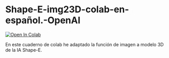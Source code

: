 # Shape-E-img23D-colab-en-español.-OpenAI
[![Open In Colab](https://colab.research.google.com/assets/colab-badge.svg)](https://colab.research.google.com/github/XxNessuxX/Shape-E-img23D-colab-in-spanish.-OpenAI/blob/main/Shap_E_img23D_en_espa%C3%B1ol.ipynb)


En este cuaderno de colab he adaptado la función de imagen a modelo 3D de la IA Shape-E.
